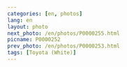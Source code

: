 ```yaml
---
categories: [en, photos]
lang: en
layout: photo
next_photo: /en/photos/P0000255.html
picname: P0000252
prev_photo: /en/photos/P0000253.html
tags: [Toyota (White)]
---
```

